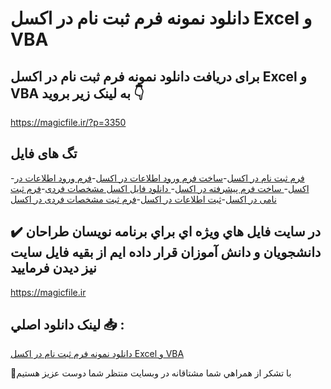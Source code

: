 # دانلود نمونه فرم ثبت نام در اکسل Excel و VBA

## برای دریافت دانلود نمونه فرم ثبت نام در اکسل Excel و VBA به لینک زیر بروید 👇

https://magicfile.ir/?p=3350

## تگ های فایل

-[فرم ثبت نام در اکسل](https://magicfile.ir/product/%d9%86%d9%85%d9%88%d9%86%d9%87%d9%81%d8%b1%d9%85-%d8%ab%d8%a8%d8%aa-%d9%86%d8%a7%d9%85-%d8%af%d8%b1-%d8%a7%da%a9%d8%b3%d9%84-excel-%d9%88-vba/)-[ساخت فرم ورود اطلاعات در اکسل](https://magicfile.ir/product/%d9%86%d9%85%d9%88%d9%86%d9%87%d9%81%d8%b1%d9%85-%d8%ab%d8%a8%d8%aa-%d9%86%d8%a7%d9%85-%d8%af%d8%b1-%d8%a7%da%a9%d8%b3%d9%84-excel-%d9%88-vba/)-[فرم ورود اطلاعات در اکسل](https://magicfile.ir/product/%d9%86%d9%85%d9%88%d9%86%d9%87%d9%81%d8%b1%d9%85-%d8%ab%d8%a8%d8%aa-%d9%86%d8%a7%d9%85-%d8%af%d8%b1-%d8%a7%da%a9%d8%b3%d9%84-excel-%d9%88-vba/)-[ ساخت فرم پیشرفته در اکسل](https://magicfile.ir/product/%d9%86%d9%85%d9%88%d9%86%d9%87%d9%81%d8%b1%d9%85-%d8%ab%d8%a8%d8%aa-%d9%86%d8%a7%d9%85-%d8%af%d8%b1-%d8%a7%da%a9%d8%b3%d9%84-excel-%d9%88-vba/)-[ دانلود فایل اکسل مشخصات فردی](https://magicfile.ir/product/%d9%86%d9%85%d9%88%d9%86%d9%87%d9%81%d8%b1%d9%85-%d8%ab%d8%a8%d8%aa-%d9%86%d8%a7%d9%85-%d8%af%d8%b1-%d8%a7%da%a9%d8%b3%d9%84-excel-%d9%88-vba/)-[فرم ثبت نامی در اکسل](https://magicfile.ir/product/%d9%86%d9%85%d9%88%d9%86%d9%87%d9%81%d8%b1%d9%85-%d8%ab%d8%a8%d8%aa-%d9%86%d8%a7%d9%85-%d8%af%d8%b1-%d8%a7%da%a9%d8%b3%d9%84-excel-%d9%88-vba/)-[ثبت اطلاعات در اکسل](https://magicfile.ir/product/%d9%86%d9%85%d9%88%d9%86%d9%87%d9%81%d8%b1%d9%85-%d8%ab%d8%a8%d8%aa-%d9%86%d8%a7%d9%85-%d8%af%d8%b1-%d8%a7%da%a9%d8%b3%d9%84-excel-%d9%88-vba/)-[فرم ثبت مشخصات فردی در اکسل](https://magicfile.ir/product/%d9%86%d9%85%d9%88%d9%86%d9%87%d9%81%d8%b1%d9%85-%d8%ab%d8%a8%d8%aa-%d9%86%d8%a7%d9%85-%d8%af%d8%b1-%d8%a7%da%a9%d8%b3%d9%84-excel-%d9%88-vba/)

## ✔️ در سايت فايل هاي ويژه اي براي برنامه نويسان طراحان دانشجويان و دانش آموزان قرار داده ايم از بقيه فايل سايت نيز ديدن فرماييد

https://magicfile.ir


## لينک دانلود اصلي 📥 :

[دانلود نمونه فرم ثبت نام در اکسل Excel و VBA](https://magicfile.ir/product/%d9%86%d9%85%d9%88%d9%86%d9%87%d9%81%d8%b1%d9%85-%d8%ab%d8%a8%d8%aa-%d9%86%d8%a7%d9%85-%d8%af%d8%b1-%d8%a7%da%a9%d8%b3%d9%84-excel-%d9%88-vba/) 


🙏با تشکر از همراهي شما مشتاقانه در وبسایت منتظر شما دوست عزیز هستیم


